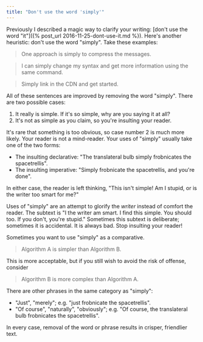 ```yaml
---
title: "Don't use the word 'simply'"
---
```


Previously I described a magic way to clarify your writing: [don't use the word "it"]({% post_url 2016-11-25-dont-use-it.md %}). Here's another heuristic: don't use the word "simply". Take these examples:

> One approach is simply to compress the messages.

> I can simply change my syntax and get more information using the same command.

> Simply link in the CDN and get started.

All of these sentences are improved by removing the word "simply". There are two possible cases:

1. It really is simple. If it's so simple, why are you saying it at all?
2. It's not as simple as you claim, so you're insulting your reader.

It's rare that something is too obvious, so case number 2 is much more likely. Your reader is not a mind-reader. Your uses of "simply" usually take one of the two forms:

* The insulting declarative: "The translateral bulb simply frobnicates the spacetrellis".
* The insulting imperative: "Simply frobnicate the spacetrellis, and you're done".

In either case, the reader is left thinking, "This isn't simple! Am I stupid, or is the writer too smart for me?"

Uses of "simply" are an attempt to glorify the _writer_ instead of comfort the reader. The subtext is "I the writer am smart. I find this simple. You should too. If you don't, you're stupid." Sometimes this subtext is deliberate; sometimes it is accidental. It is always bad. Stop insulting your reader!

Sometimes you want to use "simply" as a comparative.

> Algorithm A is simpler than Algorithm B.

This is more acceptable, but if you still wish to avoid the risk of offense, consider

> Algorithm B is more complex than Algorithm A.

There are other phrases in the same category as "simply":

* "Just", "merely"; e.g. "just frobnicate the spacetrellis".
* "Of course", "naturally", "obviously"; e.g. "Of course, the translateral bulb frobnicates the spacetrellis".

In every case, removal of the word or phrase results in crisper, friendlier text.
